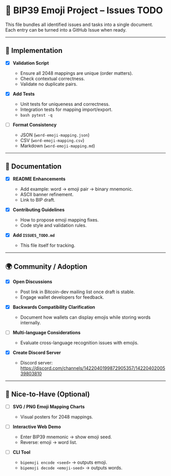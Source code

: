 # 📌 BIP39 Emoji Project – Issues TODO

This file bundles all identified issues and tasks into a single document.  
Each entry can be turned into a GitHub Issue when ready.

---

## 🔧 Implementation

- [x] **Validation Script**
  - Ensure all 2048 mappings are unique (order matters).
  - Check contextual correctness.
  - Validate no duplicate pairs.

- [x] **Add Tests**
  - Unit tests for uniqueness and correctness.
  - Integration tests for mapping import/export.
  - ```bash pytest -q```

- [ ] **Format Consistency**
  - JSON (`word-emoji-mapping.json`)
  - CSV (`word-emoji-mapping.csv`)
  - Markdown (`word-emoji-mapping.md`)

---

## 📖 Documentation

- [x] **README Enhancements**
  - Add example: word → emoji pair → binary mnemonic.
  - ASCII banner refinement.
  - Link to BIP draft.

- [x] **Contributing Guidelines**
  - How to propose emoji mapping fixes.
  - Code style and validation rules.

- [x] **Add `ISSUES_TODO.md`**
  - This file itself for tracking.

---

## 🌍 Community / Adoption

- [x] **Open Discussions**
  - Post link in Bitcoin-dev mailing list once draft is stable.
  - Engage wallet developers for feedback.

- [x] **Backwards Compatibility Clarification**
  - Document how wallets can display emojis while storing words internally.

- [ ] **Multi-language Considerations**
  - Evaluate cross-language recognition issues with emojis.

- [x] **Create Discord Server**
  - Discord server: https://discord.com/channels/1422040199872905357/1422040200539803810

---

## 🎨 Nice-to-Have (Optional)

- [ ] **SVG / PNG Emoji Mapping Charts**
  - Visual posters for 2048 mappings.

- [ ] **Interactive Web Demo**
  - Enter BIP39 mnemonic → show emoji seed.
  - Reverse: emoji → word list.

- [ ] **CLI Tool**
  - `bipemoji encode <seed>` → outputs emoji.
  - `bipemoji decode <emoji-seed>` → outputs words.
